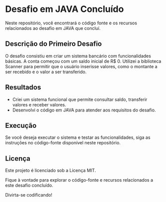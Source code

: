 # Desafio em JAVA Concluído

Neste repositório, você encontrará o código fonte e os recursos relacionados ao desafio em JAVA que concluí. 

## Descrição do Primeiro Desafio

O desafio consistiu em criar um sistema bancário com funcionalidades básicas. A conta começou com um saldo inicial de R$ 0. Utilizei a biblioteca Scanner para permitir que o usuário inserisse valores, como o montante a ser recebido e o valor a ser transferido.

## Resultados

- Criei um sistema funcional que permite consultar saldo, transferir valores e receber valores.
- Desenvolvi o código em JAVA para atender aos requisitos do desafio.

## Execução

Se você deseja executar o sistema e testar as funcionalidades, siga as instruções no código-fonte disponível neste repositório.

## Licença

Este projeto é licenciado sob a Licença MIT. 

Fique à vontade para explorar o código-fonte e recursos relacionados a este desafio concluído. 

Divirta-se codificando!
